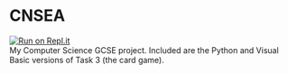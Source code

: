 # CNSEA
[![Run on Repl.it](https://repl.it/badge/github/DoctorDalek1963/CNSEA)](https://repl.it/github/DoctorDalek1963/CNSEA)    
My Computer Science GCSE project. Included are the Python and Visual Basic versions of Task 3 (the card game).
